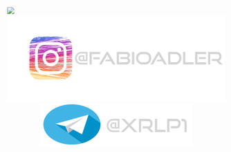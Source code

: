 <img src="wallpaper_pc.png">
<div align="center">
    <a href="#"><img src="instagram.png" width="600vw" height="200px"></a>
</div>
<div align="center">
    <a href="#"><img src="telegram.png" width="350vw" height="100px"></a>
</div>